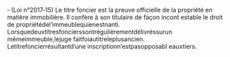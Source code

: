 ‐ (Loi n°2017‐15) Le titre foncier est la preuve officielle de la propriété en matière immobilière. Il confère à son titulaire de façon incont estable le droit de propriétédel’immeublequienestnanti. Lorsquedeuxtitresfoncierssontrégulièrementdélivréssurun mêmeimmeuble,lejuge faitfoiautitreleplusancien.
Letitrefoncierrésultantd’une inscriptionn’estpasopposabl eauxtiers.